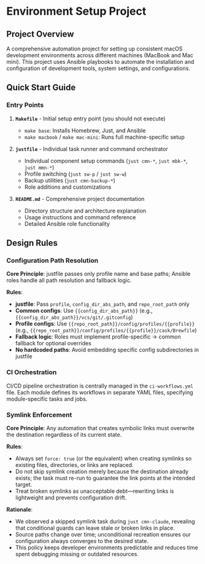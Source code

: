 # Environment Setup Project

## Project Overview
A comprehensive automation project for setting up consistent macOS development environments across different machines (MacBook and Mac mini). This project uses Ansible playbooks to automate the installation and configuration of development tools, system settings, and configurations.

## Quick Start Guide

### Entry Points
1. **`Makefile`** - Initial setup entry point (you should not execute)
   - `make base`: Installs Homebrew, Just, and Ansible
   - `make macbook` / `make mac-mini`: Runs full machine-specific setup

2. **`justfile`** - Individual task runner and command orchestrator
   - Individual component setup commands (`just cmn-*`, `just mbk-*`, `just mmn-*`)
   - Profile switching (`just sw-p` / `just sw-w`)
   - Backup utilities (`just cmn-backup-*`)
   - Role additions and customizations

3. **`README.md`** - Comprehensive project documentation
   - Directory structure and architecture explanation
   - Usage instructions and command reference
   - Detailed Ansible role functionality

## Design Rules

### Configuration Path Resolution
**Core Principle**: justfile passes only profile name and base paths; Ansible roles handle all path resolution and fallback logic.

**Rules**:
- **justfile**: Pass `profile`, `config_dir_abs_path`, and `repo_root_path` only
- **Common configs**: Use `{{config_dir_abs_path}}` (e.g., `{{config_dir_abs_path}}/vcs/git/.gitconfig`)
- **Profile configs**: Use `{{repo_root_path}}/config/profiles/{{profile}}` (e.g., `{{repo_root_path}}/config/profiles/{{profile}}/cask/Brewfile`)
- **Fallback logic**: Roles must implement profile-specific → common fallback for optional overrides
- **No hardcoded paths**: Avoid embedding specific config subdirectories in justfile

### CI Orchestration

CI/CD pipeline orchestration is centrally managed in the `ci-workflows.yml` file.
Each module defines its workflows in separate YAML files, specifying module-specific tasks and jobs. 

### Symlink Enforcement
**Core Principle**: Any automation that creates symbolic links must overwrite the destination regardless of its current state.

**Rules**:
- Always set `force: true` (or the equivalent) when creating symlinks so existing files, directories, or links are replaced.
- Do not skip symlink creation merely because the destination already exists; the task must re-run to guarantee the link points at the intended target.
- Treat broken symlinks as unacceptable debt—rewriting links is lightweight and prevents configuration drift.

**Rationale**:
- We observed a skipped symlink task during `just cmn-claude`, revealing that conditional guards can leave stale or broken links in place.
- Source paths change over time; unconditional recreation ensures our configuration always converges to the desired state.
- This policy keeps developer environments predictable and reduces time spent debugging missing or outdated resources.
